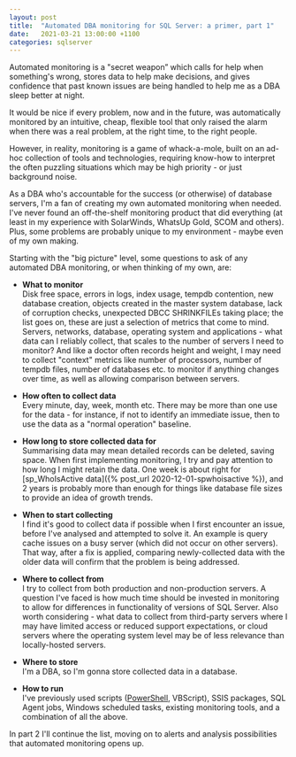 ```yaml
---
layout: post
title:  "Automated DBA monitoring for SQL Server: a primer, part 1"
date:   2021-03-21 13:00:00 +1100
categories: sqlserver
---
```

Automated monitoring is a "secret weapon” which calls for help when something's wrong, stores data to help make decisions, and gives confidence that past known issues are being handled to help me as a DBA sleep better at night.

It would be nice if every problem, now and in the future, was automatically monitored by an intuitive, cheap, flexible tool that only raised the alarm when there was a real problem, at the right time, to the right people.

However, in reality, monitoring is a game of whack-a-mole, built on an ad-hoc collection of tools and technologies, requiring know-how to interpret the often puzzling situations which may be high priority - or just background noise.

As a DBA who's accountable for the success (or otherwise) of database servers, I'm a fan of creating my own automated monitoring when needed. I've never found an off-the-shelf monitoring product that did everything (at least in my experience with SolarWinds, WhatsUp Gold, SCOM and others). Plus, some problems are probably unique to my environment - maybe even of my own making.

Starting with the "big picture" level, some questions to ask of any automated DBA monitoring, or when thinking of my own, are:

- **What to monitor**
<br/>Disk free space, errors in logs, index usage, tempdb contention, new database creation, objects created in the master system database, lack of corruption checks, unexpected DBCC SHRINKFILEs taking place; the list goes on, these are just a selection of metrics that come to mind. Servers, networks, database, operating system and applications - what data can I reliably collect, that scales to the number of servers I need to monitor? And like a doctor often records height and weight, I may need to collect "context" metrics like number of processors, number of tempdb files, number of databases etc. to monitor if anything changes over time, as well as allowing comparison between servers.

- **How often to collect data**
<br/>Every minute, day, week, month etc. There may be more than one use for the data - for instance, if not to identify an immediate issue, then to use the data as a "normal operation" baseline.

- **How long to store collected data for**
<br/>Summarising data may mean detailed records can be deleted, saving space. When first implementing monitoring, I try and pay attention to how long I might retain the data. One week is about right for [sp_WhoIsActive data]({% post_url 2020-12-01-spwhoisactive %}), and 2 years is probably more than enough for things like database file sizes to provide an idea of growth trends.

- **When to start collecting**
<br/>I find it's good to collect data if possible when I first encounter an issue, before I've analysed and attempted to solve it. An example is query cache issues on a busy server (which did not occur on other servers). That way, after a fix is applied, comparing newly-collected data with the older data will confirm that the problem is being addressed.

- **Where to collect from**
<br/>I try to collect from both production and non-production servers. A question I've faced is how much time should be invested in monitoring to allow for differences in functionality of versions of SQL Server. Also worth considering - what data to collect from third-party servers where I may have limited access or reduced support expectations, or cloud servers where the operating system level may be of less relevance than locally-hosted servers.

- **Where to store**
<br/>I'm a DBA, so I'm gonna store collected data in a database.

- **How to run**
<br/>I've previously used scripts ([PowerShell]({{site.baseurl}}/categories/#powershell), VBScript), SSIS packages, SQL Agent jobs, Windows scheduled tasks, existing monitoring tools, and a combination of all the above.

In part 2 I'll continue the list, moving on to alerts and analysis possibilities that automated monitoring opens up.
